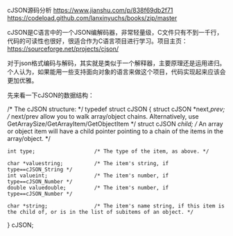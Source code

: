 cJSON源码分析
https://www.jianshu.com/p/838f69db2f71
https://codeload.github.com/lanxinyuchs/books/zip/master

cJSON是C语言中的一个JSON编解码器，非常轻量级，C文件只有不到一千行，代码的可读性也很好，很适合作为C语言项目进行学习。项目主页：
https://sourceforge.net/projects/cjson/

对于json格式编码与解码，其实就是类似于一个解释器，主要原理还是运用递归。个人认为，如果能用一些支持面向对象的语言来做这个项目，代码实现起来应该会更加优雅。

先来看一下cJSON的数据结构：

/* The cJSON structure: */
typedef struct cJSON {
    struct cJSON *next,*prev;   /* next/prev allow you to walk array/object chains. Alternatively, use GetArraySize/GetArrayItem/GetObjectItem */
    struct cJSON *child;        /* An array or object item will have a child pointer pointing to a chain of the items in the array/object. */

    int type;                   /* The type of the item, as above. */

    char *valuestring;          /* The item's string, if type==cJSON_String */
    int valueint;               /* The item's number, if type==cJSON_Number */
    double valuedouble;         /* The item's number, if type==cJSON_Number */

    char *string;               /* The item's name string, if this item is the child of, or is in the list of subitems of an object. */
} cJSON;